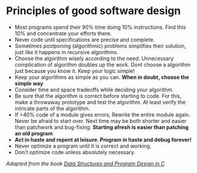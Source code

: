 # Principles of good software design

- Most programs spend their 90% time doing 10% instructions. Find this 10% and concentrate your efforts there.
- Never code until specifications are precise and complete.
- Sometimes postponing (algorithmic) problems simplifies their solution, just like it happens in recursive algorithms.
- Choose the algorithm wisely according to the need. Unnecessary complication of algorithm doubles up the work. Dont choose a algorithm just because you know it. Keep your logic simple!
- Keep your algorithms as simple as you can. **When in doubt, choose the simple way**
- Consider time and space tradeoffs while deciding your algorithm.
- Be sure that the algorithm is correct before starting to code. For this, make a throwaway prototype and test the algorithm. At least verify the intricate parts of the algorithm.
- If >40% code of a module gives errors, Rewrite the entire module again. Never be afraid to start over. Next time may be both shorter and easier than patchwork and bug-fixing. **Starting afresh is easier than patching an old program**
- **Act in haste and repent at leisure. Program in haste and debug forever!**
- Never optimize a program until it is correct and working.
- Don't optimize code unless absolutely necessary.

_Adapted from the book [Data Structures and Program Design in C](https://www.amazon.in/Data-Structures-Program-Design-2e/dp/8177584235)_
